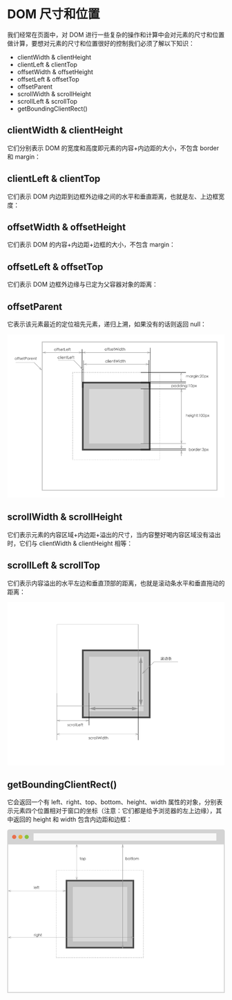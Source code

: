 # DOM 尺寸和位置
我们经常在页面中，对 DOM 进行一些复杂的操作和计算中会对元素的尺寸和位置做计算，要想对元素的尺寸和位置很好的控制我们必须了解以下知识：

* clientWidth & clientHeight
* clientLeft & clientTop
* offsetWidth & offsetHeight
* offsetLeft & offsetTop
* offsetParent
* scrollWidth & scrollHeight
* scrollLeft & scrollTop
* getBoundingClientRect()

## clientWidth & clientHeight
它们分别表示 DOM 的宽度和高度即元素的内容+内边距的大小，不包含 border 和 margin：

## clientLeft & clientTop
它们表示 DOM 内边距到边框外边缘之间的水平和垂直距离，也就是左、上边框宽度：

## offsetWidth & offsetHeight
它们表示 DOM 的内容+内边距+边框的大小，不包含 margin：

## offsetLeft & offsetTop
它们表示 DOM 边框外边缘与已定为父容器对象的距离：

## offsetParent
它表示该元素最近的定位祖先元素，递归上溯，如果没有的话则返回 null：

![client offset](../resources/images/dom-client-offset.png)

## scrollWidth & scrollHeight
它们表示元素的内容区域+内边距+溢出的尺寸，当内容整好喝内容区域没有溢出时，它们与 clientWidth & clientHeight 相等：

## scrollLeft & scrollTop
它们表示内容溢出的水平左边和垂直顶部的距离，也就是滚动条水平和垂直拖动的距离：

![scroll](../resources/images/dom-scroll.png)

## getBoundingClientRect() 
它会返回一个有 left、right、top、bottom、height、width 属性的对象，分别表示元素四个位置相对于窗口的坐标（注意：它们都是给予浏览器的左上边缘），其中返回的 height 和 width 包含内边距和边框：

![getBoundingClientRect](../resources/images/dom-clientrect.png)